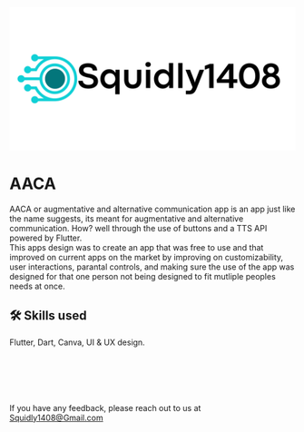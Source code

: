 
![Logo](https://raw.githubusercontent.com/Squidly1408/Squidly1408/main/images/Squidly1408.png)


# AACA

AACA or augmentative and alternative communication app is an app just like the name suggests, its meant for augmentative and alternative communication. How? well through the use of buttons and a TTS API powered by Flutter. \
This apps design was to create an app that was free to use and that improved on current apps on the market by improving on customizability, user interactions, parantal controls, and making sure the use of the app was designed for that one person not being designed to fit mutliple peoples needs at once.
## 🛠 Skills used
Flutter, Dart, Canva, UI & UX design.


\
\
\
\
\
If you have any feedback, please reach out to us at Squidly1408@Gmail.com


